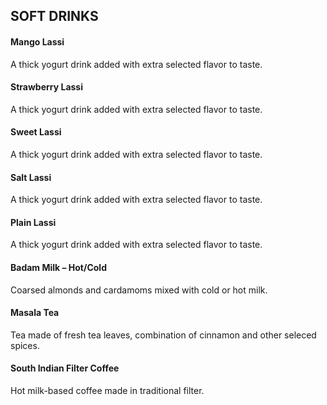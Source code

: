 ## SOFT DRINKS
#### Mango Lassi 
A thick yogurt drink added with extra selected flavor to taste.
#### Strawberry Lassi 
A thick yogurt drink added with extra selected flavor to taste.
#### Sweet Lassi 
A thick yogurt drink added with extra selected flavor to taste.
#### Salt Lassi 
A thick yogurt drink added with extra selected flavor to taste.
#### Plain Lassi 
A thick yogurt drink added with extra selected flavor to taste.
#### Badam Milk – Hot/Cold 
Coarsed almonds and cardamoms mixed with cold or hot milk.
#### Masala Tea 
Tea made of fresh tea leaves, combination of cinnamon and other seleced
spices.
#### South Indian Filter Coffee 
Hot milk-based coffee made in traditional filter.
